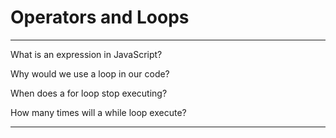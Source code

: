 # Operators and Loops

<hr>

What is an expression in JavaScript?

Why would we use a loop in our code?

When does a for loop stop executing?

How many times will a while loop execute?

<hr>
